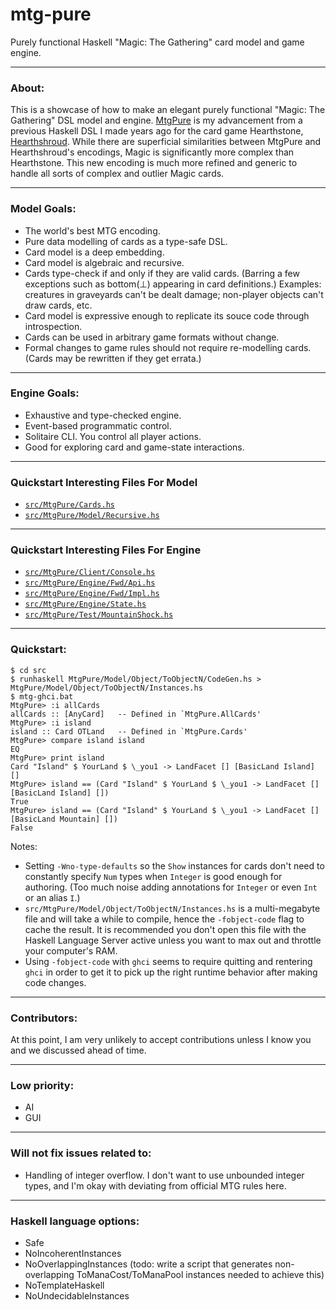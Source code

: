# mtg-pure
Purely functional Haskell "Magic: The Gathering" card model and game engine.

---

### About:

 This is a showcase of how to make an elegant purely functional "Magic: The Gathering" DSL model and engine. [MtgPure](https://github.com/thomaseding/mtg-pure) is my advancement from a previous Haskell DSL I made years ago for the card game Hearthstone, [Hearthshroud](https://github.com/thomaseding/hearthshroud). While there are superficial similarities between MtgPure and Hearthshroud's encodings, Magic is significantly more complex than Hearthstone. This new encoding is much more refined and generic to handle all sorts of complex and outlier Magic cards.

---

### Model Goals:
- The world's best MTG encoding.
- Pure data modelling of cards as a type-safe DSL.
- Card model is a deep embedding.
- Card model is algebraic and recursive.
- Cards type-check if and only if they are valid cards. (Barring a few exceptions such as bottom(⊥) appearing in card definitions.) Examples: creatures in graveyards can't be dealt damage; non-player objects can't draw cards, etc.
- Card model is expressive enough to replicate its souce code through introspection.
- Cards can be used in arbitrary game formats without change.
- Formal changes to game rules should not require re-modelling cards. (Cards may be rewritten if they get errata.)

---

### Engine Goals:
- Exhaustive and type-checked engine.
- Event-based programmatic control.
- Solitaire CLI. You control all player actions.
- Good for exploring card and game-state interactions.

---

### Quickstart Interesting Files For Model

- [`src/MtgPure/Cards.hs`](src/MtgPure/Cards.hs)
- [`src/MtgPure/Model/Recursive.hs`](src/MtgPure/Model/Recursive.hs)

---

### Quickstart Interesting Files For Engine

- [`src/MtgPure/Client/Console.hs`](src/MtgPure/Client/Console.hs)
- [`src/MtgPure/Engine/Fwd/Api.hs`](src/MtgPure/Engine/Fwd/Api.hs)
- [`src/MtgPure/Engine/Fwd/Impl.hs`](src/MtgPure/Engine/Fwd/Impl.hs)
- [`src/MtgPure/Engine/State.hs`](src/MtgPure/Engine/State.hs)
- [`src/MtgPure/Test/MountainShock.hs`](src/MtgPure/Test/MountainShock.hs)

---

### Quickstart:
```
$ cd src
$ runhaskell MtgPure/Model/Object/ToObjectN/CodeGen.hs > MtgPure/Model/Object/ToObjectN/Instances.hs
$ mtg-ghci.bat
MtgPure> :i allCards
allCards :: [AnyCard]   -- Defined in `MtgPure.AllCards'
MtgPure> :i island
island :: Card OTLand   -- Defined in `MtgPure.Cards'
MtgPure> compare island island
EQ
MtgPure> print island
Card "Island" $ YourLand $ \_you1 -> LandFacet [] [BasicLand Island] []
MtgPure> island == (Card "Island" $ YourLand $ \_you1 -> LandFacet [] [BasicLand Island] [])
True
MtgPure> island == (Card "Island" $ YourLand $ \_you1 -> LandFacet [] [BasicLand Mountain] [])
False
```
Notes:
 - Setting `-Wno-type-defaults` so the `Show` instances for cards don't need to constantly specify `Num` types when `Integer` is good enough for authoring. (Too much noise adding annotations for `Integer` or even `Int` or an alias `I`.)
 - `src/MtgPure/Model/Object/ToObjectN/Instances.hs` is a multi-megabyte file and will take a while to compile, hence the `-fobject-code` flag to cache the result. It is recommended you don't open this file with the Haskell Language Server active unless you want to max out and throttle your computer's RAM.
- Using `-fobject-code` with `ghci` seems to require quitting and rentering `ghci` in order to get it to pick up the right runtime behavior after making code changes.
---

### Contributors:
At this point, I am very unlikely to accept contributions unless I know you and we discussed ahead of time.

---

### Low priority:
- AI
- GUI

---

### Will not fix issues related to:
- Handling of integer overflow. I don't want to use unbounded integer types, and I'm okay with deviating from official MTG rules here.

---

### Haskell language options:
- Safe
- NoIncoherentInstances
- NoOverlappingInstances (todo: write a script that generates non-overlapping ToManaCost/ToManaPool instances needed to achieve this)
- NoTemplateHaskell
- NoUndecidableInstances 
